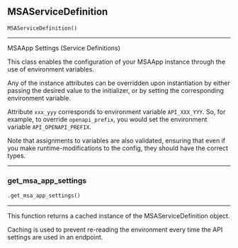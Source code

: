 #


## MSAServiceDefinition
```python 
MSAServiceDefinition()
```


---
MSAApp Settings (Service Definitions)

This class enables the configuration of your MSAApp instance through the use of environment variables.

Any of the instance attributes can be overridden upon instantiation by either passing the desired value to the
initializer, or by setting the corresponding environment variable.

Attribute `xxx_yyy` corresponds to environment variable `API_XXX_YYY`. So, for example, to override
`openapi_prefix`, you would set the environment variable `API_OPENAPI_PREFIX`.

Note that assignments to variables are also validated, ensuring that even if you make runtime-modifications
to the config, they should have the correct types.

----


### get_msa_app_settings
```python
.get_msa_app_settings()
```

---
This function returns a cached instance of the MSAServiceDefinition object.

Caching is used to prevent re-reading the environment every time the API settings are used in an endpoint.
